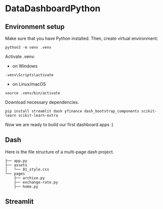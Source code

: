 # DataDashboardPython
## Environment setup
Make sure that you have Python installed. Then, create virtual environment:

```
python3 -m venv .venv
```

Activate .venv:
* on Windows
```
.venv\Scripts\activate
```
* on Linux/macOS
```
source .venv/bin/activate
```
Download necessary dependencies.
```
pip install streamlit dash yfinance dash_bootstrap_components scikit-learn scikit-learn-extra
```

Now we are ready to build our first dashboard apps :)

## Dash
Here is the file structure of a multi-page dash project.

```
├── app.py
├── assets
│   └── 01_style.css
└── pages
    ├── archive.py
    ├── exchange-rate.py
    ├── home.py
```

## Streamlit